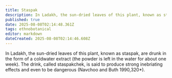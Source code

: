 ```yaml
---
title: Staspak
description: In Ladakh, the sun-dried leaves of this plant, known as staspak, are drunk in the form of a coldwater extract (the powder is left in the water for about one...
published: true
date: 2025-08-08T02:14:48.361Z
tags: ethnobotanical
editor: markdown
dateCreated: 2025-08-08T02:14:46.608Z
---
```


In Ladakh, the sun-dried leaves of this plant, known as staspak, are drunk in the form of a coldwater extract (the powder is left in the water for about one week). The drink, called staspakchek, is said to produce strong inebriating effects and even to be dangerous (Navchoo and Buth 1990,320*).